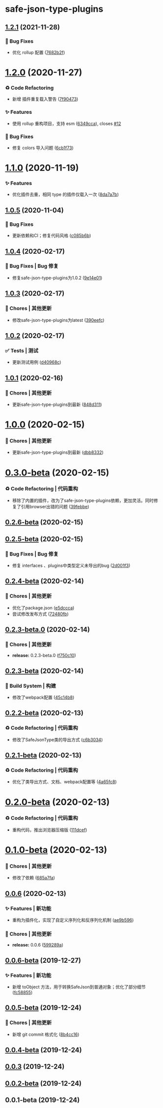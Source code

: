 # safe-json-type-plugins

## [1.2.1](https://github.com/CaoMeiYouRen/safe-json-type/compare/v1.2.0...v1.2.1) (2021-11-28)


### 🐛 Bug Fixes

* 优化 rollup 配置 ([7682b2f](https://github.com/CaoMeiYouRen/safe-json-type/commit/7682b2f))

# [1.2.0](https://github.com/CaoMeiYouRen/safe-json-type/compare/v1.1.0...v1.2.0) (2020-11-27)


### ♻ Code Refactoring

* 新增 插件重复载入警告 ([7f90473](https://github.com/CaoMeiYouRen/safe-json-type/commit/7f90473))


### ✨ Features

* 使用 rollup 重构项目，支持 esm ([6349cca](https://github.com/CaoMeiYouRen/safe-json-type/commit/6349cca)), closes [#12](https://github.com/CaoMeiYouRen/safe-json-type/issues/12)


### 🐛 Bug Fixes

* 修复 colors 导入问题 ([6cb1f73](https://github.com/CaoMeiYouRen/safe-json-type/commit/6cb1f73))

# [1.1.0](https://github.com/CaoMeiYouRen/safe-json-type/compare/v1.0.5...v1.1.0) (2020-11-19)


### ✨ Features

* 优化插件去重，相同 type 的插件仅载入一次 ([8da7a7b](https://github.com/CaoMeiYouRen/safe-json-type/commit/8da7a7b))

## [1.0.5](https://github.com/CaoMeiYouRen/safe-json-type/compare/v1.0.4...v1.0.5) (2020-11-04)


### 🐛 Bug Fixes

* 更新依赖和CI；修复代码风格 ([c085b6b](https://github.com/CaoMeiYouRen/safe-json-type/commit/c085b6b))

## [1.0.4](https://github.com/CaoMeiYouRen/safe-json-type/compare/v1.0.3...v1.0.4) (2020-02-17)


### 🐛 Bug Fixes | Bug 修复

* 修复safe-json-type-plugins为1.0.2 ([9e14e01](https://github.com/CaoMeiYouRen/safe-json-type/commit/9e14e01))



## [1.0.3](https://github.com/CaoMeiYouRen/safe-json-type/compare/v1.0.2...v1.0.3) (2020-02-17)


### 🎫 Chores | 其他更新

* 修改safe-json-type-plugins为latest ([390eefc](https://github.com/CaoMeiYouRen/safe-json-type/commit/390eefc))



## [1.0.2](https://github.com/CaoMeiYouRen/safe-json-type/compare/v1.0.1...v1.0.2) (2020-02-17)


### ✅ Tests | 测试

* 更新测试用例 ([d40968c](https://github.com/CaoMeiYouRen/safe-json-type/commit/d40968c))



## [1.0.1](https://github.com/CaoMeiYouRen/safe-json-type/compare/v1.0.0...v1.0.1) (2020-02-16)


### 🎫 Chores | 其他更新

* 更新safe-json-type-plugins到最新 ([848d311](https://github.com/CaoMeiYouRen/safe-json-type/commit/848d311))



# [1.0.0](https://github.com/CaoMeiYouRen/safe-json-type/compare/v0.3.0-beta...v1.0.0) (2020-02-15)


### 🎫 Chores | 其他更新

* 更新safe-json-type-plugins到最新 ([dbb8332](https://github.com/CaoMeiYouRen/safe-json-type/commit/dbb8332))



# [0.3.0-beta](https://github.com/CaoMeiYouRen/safe-json-type/compare/v0.2.6-beta...v0.3.0-beta) (2020-02-15)


### ♻ Code Refactoring | 代码重构

* 移除了内置的插件，改为了safe-json-type-plugins依赖，更加灵活。同时修复了引用browser出错的问题 ([39febbe](https://github.com/CaoMeiYouRen/safe-json-type/commit/39febbe))



## [0.2.6-beta](https://github.com/CaoMeiYouRen/safe-json-type/compare/v0.2.5-beta...v0.2.6-beta) (2020-02-15)



## [0.2.5-beta](https://github.com/CaoMeiYouRen/safe-json-type/compare/v0.2.4-beta...v0.2.5-beta) (2020-02-15)


### 🐛 Bug Fixes | Bug 修复

* 修复 interfaces 、plugins中类型定义未导出的bug ([2d001f3](https://github.com/CaoMeiYouRen/safe-json-type/commit/2d001f3))



## [0.2.4-beta](https://github.com/CaoMeiYouRen/safe-json-type/compare/v0.2.3-beta.0...v0.2.4-beta) (2020-02-14)


### 🎫 Chores | 其他更新

* 优化了package.json ([e5dccca](https://github.com/CaoMeiYouRen/safe-json-type/commit/e5dccca))
* 尝试修改发布方式 ([72480fb](https://github.com/CaoMeiYouRen/safe-json-type/commit/72480fb))



## [0.2.3-beta.0](https://github.com/CaoMeiYouRen/safe-json-type/compare/v0.2.3-beta...v0.2.3-beta.0) (2020-02-14)


### 🎫 Chores | 其他更新

* **release:** 0.2.3-beta.0 ([f750c10](https://github.com/CaoMeiYouRen/safe-json-type/commit/f750c10))



## [0.2.3-beta](https://github.com/CaoMeiYouRen/safe-json-type/compare/v0.2.2-beta...v0.2.3-beta) (2020-02-14)


### 👷‍ Build System | 构建

* 修改了webpack配置 ([45c14b8](https://github.com/CaoMeiYouRen/safe-json-type/commit/45c14b8))



## [0.2.2-beta](https://github.com/CaoMeiYouRen/safe-json-type/compare/v0.2.1-beta...v0.2.2-beta) (2020-02-13)


### ♻ Code Refactoring | 代码重构

* 修改了SafeJsonType类的导出方式 ([c6b3034](https://github.com/CaoMeiYouRen/safe-json-type/commit/c6b3034))



## [0.2.1-beta](https://github.com/CaoMeiYouRen/safe-json-type/compare/v0.2.0-beta...v0.2.1-beta) (2020-02-13)


### ♻ Code Refactoring | 代码重构

* 优化了类导出方式、文档、webpack配置等 ([4a65fc8](https://github.com/CaoMeiYouRen/safe-json-type/commit/4a65fc8))



# [0.2.0-beta](https://github.com/CaoMeiYouRen/safe-json-type/compare/v0.1.0-beta...v0.2.0-beta) (2020-02-13)


### ♻ Code Refactoring | 代码重构

* 重构代码，推出浏览器压缩版 ([111dcef](https://github.com/CaoMeiYouRen/safe-json-type/commit/111dcef))



# [0.1.0-beta](https://github.com/CaoMeiYouRen/safe-json-type/compare/v0.0.6...v0.1.0-beta) (2020-02-13)


### 🎫 Chores | 其他更新

* 修改了依赖 ([685a7fa](https://github.com/CaoMeiYouRen/safe-json-type/commit/685a7fa))



## [0.0.6](https://github.com/CaoMeiYouRen/safe-json-type/compare/v0.0.6-beta...v0.0.6) (2020-02-13)


### ✨ Features | 新功能

* 重构为插件化，实现了自定义序列化和反序列化机制 ([ae9b596](https://github.com/CaoMeiYouRen/safe-json-type/commit/ae9b596))


### 🎫 Chores | 其他更新

* **release:** 0.0.6 ([599289a](https://github.com/CaoMeiYouRen/safe-json-type/commit/599289a))



## [0.0.6-beta](https://github.com/CaoMeiYouRen/safe-json-type/compare/v0.0.5-beta...v0.0.6-beta) (2019-12-27)


### ✨ Features | 新功能

* 新增 toObject 方法，用于转换SafeJson到普通对象；优化了部分细节 ([fc58855](https://github.com/CaoMeiYouRen/safe-json-type/commit/fc58855))



## [0.0.5-beta](https://github.com/CaoMeiYouRen/safe-json-type/compare/v0.0.4-beta...v0.0.5-beta) (2019-12-24)


### 🎫 Chores | 其他更新

* 新增 git commit 格式化 ([8b4cc16](https://github.com/CaoMeiYouRen/safe-json-type/commit/8b4cc16))



## [0.0.4-beta](https://github.com/CaoMeiYouRen/safe-json-type/compare/v0.0.3...v0.0.4-beta) (2019-12-24)



## [0.0.3](https://github.com/CaoMeiYouRen/safe-json-type/compare/v0.0.2-beta...v0.0.3) (2019-12-24)



## [0.0.2-beta](https://github.com/CaoMeiYouRen/safe-json-type/compare/v0.0.1-beta...v0.0.2-beta) (2019-12-24)



## 0.0.1-beta (2019-12-24)
